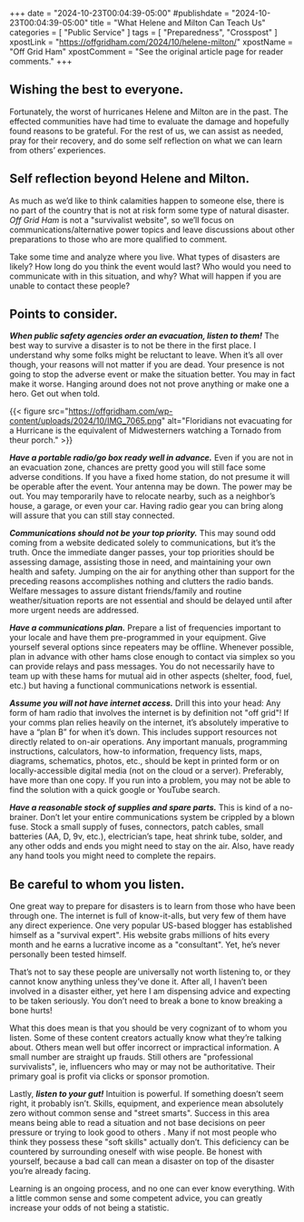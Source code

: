 +++
date = "2024-10-23T00:04:39-05:00"
#publishdate = "2024-10-23T00:04:39-05:00"
title = "What Helene and Milton Can Teach Us"
categories = [ "Public Service" ]
tags = [ "Preparedness", "Crosspost" ]
xpostLink = "https://offgridham.com/2024/10/helene-milton/"
xpostName = "Off Grid Ham"
xpostComment = "See the original article page for reader comments."
+++
## Wishing the best to everyone.

Fortunately, the worst of hurricanes Helene and Milton are in the
past. The effected communities have had time to evaluate the damage
and hopefully found reasons to be grateful. For the rest of us, we can
assist as needed, pray for their recovery, and do some self reflection
on what we can learn from others’ experiences.
<!--more-->   

## Self reflection beyond Helene and Milton.

As much as we’d like to think calamities happen to someone else, there
is no part of the country that is not at risk form some type of natural
disaster. *Off Grid Ham* is not a "survivalist website", so we’ll
focus on communications/alternative power topics and leave discussions
about other preparations to those who are more qualified to comment.

Take some time and analyze where you live. What types of disasters are
likely? How long do you think the event would last? Who would you need
to communicate with in this situation, and why? What will happen if you
are unable to contact these people?

## Points to consider.

***When public safety agencies order an evacuation, listen to them!***
The best way to survive a disaster is to not be there in the first
place. I understand why some folks might be reluctant to leave. When
it’s all over though, your reasons will not matter if you are dead.
Your presence is not going to stop the adverse event or make the
situation better. You may in fact make it worse. Hanging around does not
not prove anything or make one a hero. Get out when told.

{{< figure src="https://offgridham.com/wp-content/uploads/2024/10/IMG_7065.png" alt="Floridians not evacuating for a Hurricane is the equivalent of Midwesterners watching a Tornado from theur porch." >}}
<p class="clear"></p>

***Have a portable radio/go box ready well in advance.*** Even if you
are not in an evacuation zone, chances are pretty good you will still
face some adverse conditions. If you have a fixed home station, do not
presume it will be operable after the event. Your antenna may be down.
The power may be out. You may temporarily have to relocate nearby, such
as a neighbor’s house, a garage, or even your car. Having radio gear
you can bring along will assure that you can still stay connected.

***Communications should not be your top priority.*** This may sound odd
coming from a website dedicated solely to communications, but it’s
the truth. Once the immediate danger passes, your top priorities should
be assessing damage, assisting those in need, and maintaining your own
health and safety. Jumping on the air for anything other than support
for the preceding reasons accomplishes nothing and clutters the radio
bands. Welfare messages to assure distant friends/family and routine
weather/situation reports are not essential and should be delayed until
after more urgent needs are addressed. 

***Have a communications plan.*** Prepare a list of frequencies
important to your locale and have them pre-programmed in your equipment.
Give yourself several options since repeaters may be offline. Whenever
possible, plan in advance with other hams close enough to contact
via simplex so you can provide relays and pass messages. You do
not necessarily have to team up with these hams for mutual aid in
other aspects (shelter, food, fuel, etc.) but having a functional
communications network is essential. 

***Assume you will not have internet access.*** Drill this into
your head: Any form of ham radio that involves the internet is by
definition not "off grid"! If your comms plan relies heavily on
the internet, it’s absolutely imperative to have a “plan B”
for when it’s down. This includes support resources not directly
related to on-air operations. Any important manuals, programming
instructions, calculators, how-to information, frequency lists, maps,
diagrams, schematics, photos, etc., should be kept in printed form or
on locally-accessible digital media (not on the cloud or a server).
Preferably, have more than one copy. If you run into a problem, you may
not be able to find the solution with a quick google or YouTube search.

***Have a reasonable stock of supplies and spare parts.*** This is
kind of a no-brainer. Don’t let your entire communications system be
crippled by a blown fuse. Stock a small supply of fuses, connectors,
patch cables, small batteries (AA, D, 9v, etc.), electrician’s tape,
heat shrink tube, solder, and any other odds and ends you might need
to stay on the air. Also, have ready any hand tools you might need to
complete the repairs.

## Be careful to whom you listen.

One great way to prepare for disasters is to learn from those who have
been through one. The internet is full of know-it-alls, but very few
of them have any direct experience. One very popular US-based blogger
has established himself as a "survival expert". His website grabs
millions of hits every month and he earns a lucrative income as a
"consultant". Yet, he’s never personally been tested himself.

That’s not to say these people are universally not worth listening
to, or they cannot know anything unless they’ve done it. After all, I
haven’t been involved in a disaster either, yet here I am dispensing
advice and expecting to be taken seriously. You don’t need to break a
bone to know breaking a bone hurts!

What this does mean is that you should be very cognizant of to whom you
listen. Some of these content creators actually know what they’re
talking about. Others mean well but offer incorrect or impractical
information. A small number are straight up frauds. Still others are
"professional survivalists", ie, influencers who may or may not
be authoritative. Their primary goal is profit via clicks or sponsor
promotion.

Lastly, ***listen to your gut!*** Intuition is powerful. If something
doesn’t seem right, it probably isn’t. Skills, equipment, and
experience mean absolutely zero without common sense and "street
smarts". Success in this area means being able to read a situation and
not base decisions on peer pressure or trying to look good to others .
Many if not most people who think they possess these "soft skills"
actually don’t. This deficiency can be countered by surrounding
oneself with wise people. Be honest with yourself, because a bad call
can mean a disaster on top of the disaster you’re already facing.

Learning is an ongoing process, and no one can ever know everything.
With a little common sense and some competent advice, you can greatly
increase your odds of not being a statistic.

